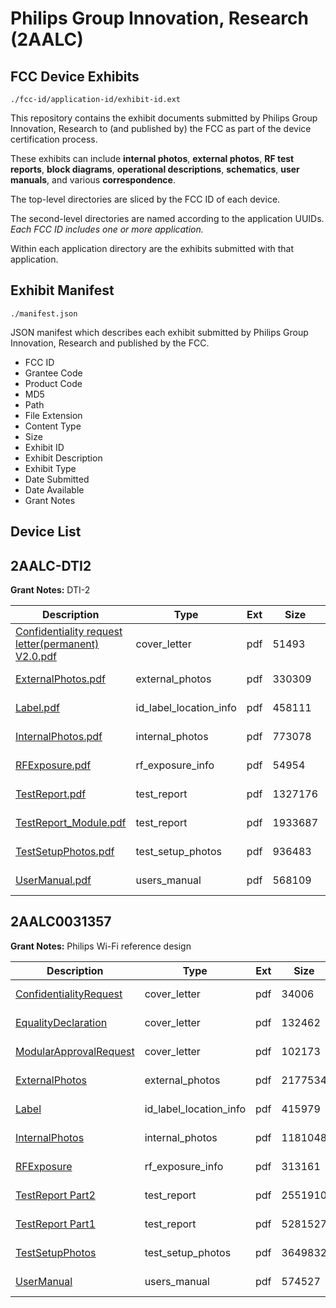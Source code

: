 # Philips Group Innovation, Research (2AALC)
## FCC Device Exhibits

```
./fcc-id/application-id/exhibit-id.ext
```

This repository contains the exhibit documents submitted by Philips Group Innovation, Research to (and published by) the FCC as part of the device certification process.

These exhibits can include **internal photos**, **external photos**, **RF test reports**, **block diagrams**, **operational descriptions**, **schematics**, **user manuals**, and various **correspondence**.

The top-level directories are sliced by the FCC ID of each device.

The second-level directories are named according to the application UUIDs. *Each FCC ID includes one or more application.*

Within each application directory are the exhibits submitted with that application. 

## Exhibit Manifest

```
./manifest.json
```

JSON manifest which describes each exhibit submitted by Philips Group Innovation, Research and published by the FCC.

- FCC ID
- Grantee Code
- Product Code
- MD5
- Path
- File Extension
- Content Type
- Size
- Exhibit ID
- Exhibit Description
- Exhibit Type
- Date Submitted
- Date Available
- Grant Notes

## Device List
## 2AALC-DTI2
**Grant Notes:** DTI-2

| Description | Type | Ext | Size | Submitted | Available |
| ----------- | ---- | --- | ---- | --------- | --------- |
| [Confidentiality request letter(permanent) V2.0.pdf](2AALC-DTI2/ba0e25fdc3143b43451b94f0a4be82f9/2206433.pdf) | cover_letter | pdf | 51493 | 2014-03-05 | 2014-03-05 |
| [ExternalPhotos.pdf](2AALC-DTI2/ba0e25fdc3143b43451b94f0a4be82f9/2206434.pdf) | external_photos | pdf | 330309 | 2014-03-05 | 2014-03-05 |
| [Label.pdf](2AALC-DTI2/ba0e25fdc3143b43451b94f0a4be82f9/2206436.pdf) | id_label_location_info | pdf | 458111 | 2014-03-05 | 2014-03-05 |
| [InternalPhotos.pdf](2AALC-DTI2/ba0e25fdc3143b43451b94f0a4be82f9/2206435.pdf) | internal_photos | pdf | 773078 | 2014-03-05 | 2014-03-05 |
| [RFExposure.pdf](2AALC-DTI2/ba0e25fdc3143b43451b94f0a4be82f9/2206439.pdf) | rf_exposure_info | pdf | 54954 | 2014-03-05 | 2014-03-05 |
| [TestReport.pdf](2AALC-DTI2/ba0e25fdc3143b43451b94f0a4be82f9/2206440.pdf) | test_report | pdf | 1327176 | 2014-03-05 | 2014-03-05 |
| [TestReport_Module.pdf](2AALC-DTI2/ba0e25fdc3143b43451b94f0a4be82f9/2206441.pdf) | test_report | pdf | 1933687 | 2014-03-05 | 2014-03-05 |
| [TestSetupPhotos.pdf](2AALC-DTI2/ba0e25fdc3143b43451b94f0a4be82f9/2206442.pdf) | test_setup_photos | pdf | 936483 | 2014-03-05 | 2014-03-05 |
| [UserManual.pdf](2AALC-DTI2/ba0e25fdc3143b43451b94f0a4be82f9/2206443.pdf) | users_manual | pdf | 568109 | 2014-03-05 | 2014-03-05 |
## 2AALC0031357
**Grant Notes:** Philips Wi-Fi reference design

| Description | Type | Ext | Size | Submitted | Available |
| ----------- | ---- | --- | ---- | --------- | --------- |
| [ConfidentialityRequest](2AALC0031357/200440c0ad35b93eeb92d7f1328a8e15/3509822.pdf) | cover_letter | pdf | 34006 | 2017-08-14 | 2017-08-14 |
| [EqualityDeclaration](2AALC0031357/200440c0ad35b93eeb92d7f1328a8e15/3509827.pdf) | cover_letter | pdf | 132462 | 2017-08-14 | 2017-08-14 |
| [ModularApprovalRequest](2AALC0031357/200440c0ad35b93eeb92d7f1328a8e15/3509835.pdf) | cover_letter | pdf | 102173 | 2017-08-14 | 2017-08-14 |
| [ExternalPhotos](2AALC0031357/200440c0ad35b93eeb92d7f1328a8e15/3509829.pdf) | external_photos | pdf | 2177534 | 2017-08-14 | 2017-09-28 |
| [Label](2AALC0031357/200440c0ad35b93eeb92d7f1328a8e15/3795343.pdf) | id_label_location_info | pdf | 415979 | 2018-03-26 | 2017-08-14 |
| [InternalPhotos](2AALC0031357/200440c0ad35b93eeb92d7f1328a8e15/3509828.pdf) | internal_photos | pdf | 1181048 | 2017-08-14 | 2017-09-28 |
| [RFExposure](2AALC0031357/200440c0ad35b93eeb92d7f1328a8e15/3509838.pdf) | rf_exposure_info | pdf | 313161 | 2017-08-14 | 2017-08-14 |
| [TestReport Part2](2AALC0031357/200440c0ad35b93eeb92d7f1328a8e15/3509836.pdf) | test_report | pdf | 2551910 | 2017-08-14 | 2017-08-14 |
| [TestReport Part1](2AALC0031357/200440c0ad35b93eeb92d7f1328a8e15/3509837.pdf) | test_report | pdf | 5281527 | 2017-08-14 | 2017-08-14 |
| [TestSetupPhotos](2AALC0031357/200440c0ad35b93eeb92d7f1328a8e15/3509830.pdf) | test_setup_photos | pdf | 3649832 | 2017-08-14 | 2017-09-28 |
| [UserManual](2AALC0031357/200440c0ad35b93eeb92d7f1328a8e15/3684025.pdf) | users_manual | pdf | 574527 | 2017-12-19 | 2017-08-14 |
